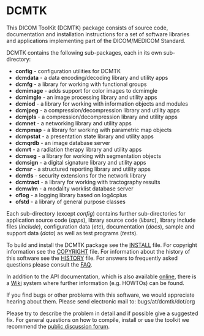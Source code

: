 # DCMTK

This DICOM ToolKit (DCMTK) package consists of source code, documentation and installation instructions for a set of software libraries and applications implementing part of the DICOM/MEDICOM Standard.

DCMTK contains the following sub-packages, each in its own sub-directory:

- **config**   - configuration utilities for DCMTK
- **dcmdata**  - a data encoding/decoding library and utility apps
- **dcmfg**    - a library for working with functional groups
- **dcmimage** - adds support for color images to dcmimgle
- **dcmimgle** - an image processing library and utility apps
- **dcmiod**   - a library for working with information objects and modules
- **dcmjpeg**  - a compression/decompression library and utility apps
- **dcmjpls**  - a compression/decompression library and utility apps
- **dcmnet**   - a networking library and utility apps
- **dcmpmap**  - a library for working with parametric map objects
- **dcmpstat** - a presentation state library and utility apps
- **dcmqrdb**  - an image database server
- **dcmrt**    - a radiation therapy library and utility apps
- **dcmseg**   - a library for working with segmentation objects
- **dcmsign**  - a digital signature library and utility apps
- **dcmsr**    - a structured reporting library and utility apps
- **dcmtls**   - security extensions for the network library
- **dcmtract** - a library for working with tractography results
- **dcmwlm**   - a modality worklist database server
- **oflog**    - a logging library based on log4cplus
- **ofstd**    - a library of general purpose classes

Each sub-directory (except _config_) contains further sub-directories for application source code (_apps_), library source code (_libsrc_), library include files (_include_), configuration data (_etc_), documentation (_docs_), sample and support data (_data_) as well as test programs (_tests_).

To build and install the DCMTK package see the [INSTALL](INSTALL) file.  For copyright information see the [COPYRIGHT](COPYRIGHT) file.  For information about the history of this software see the [HISTORY](HISTORY) file.  For answers to frequently asked questions please consult the [FAQ](https://forum.dcmtk.org/faq/).

In addition to the API documentation, which is also available [online](https://support.dcmtk.org/docs/), there is a [Wiki](https://support.dcmtk.org/wiki/) system where further information (e.g. HOWTOs) can be found.

If you find bugs or other problems with this software, we would appreciate hearing about them.  Please send electronic mail to: bugs/at/dcmtk/dot/org

Please try to describe the problem in detail and if possible give a suggested fix.  For general questions on how to compile, install or use the toolkit we recommend the [public discussion forum](https://forum.dcmtk.org/).
